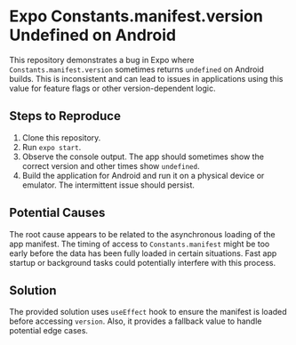 # Expo Constants.manifest.version Undefined on Android

This repository demonstrates a bug in Expo where `Constants.manifest.version` sometimes returns `undefined` on Android builds. This is inconsistent and can lead to issues in applications using this value for feature flags or other version-dependent logic.

## Steps to Reproduce

1. Clone this repository.
2. Run `expo start`.
3. Observe the console output.  The app should sometimes show the correct version and other times show `undefined`.
4. Build the application for Android and run it on a physical device or emulator.  The intermittent issue should persist.

## Potential Causes

The root cause appears to be related to the asynchronous loading of the app manifest. The timing of access to `Constants.manifest` might be too early before the data has been fully loaded in certain situations.  Fast app startup or background tasks could potentially interfere with this process.

## Solution

The provided solution uses `useEffect` hook to ensure the manifest is loaded before accessing `version`.  Also, it provides a fallback value to handle potential edge cases. 